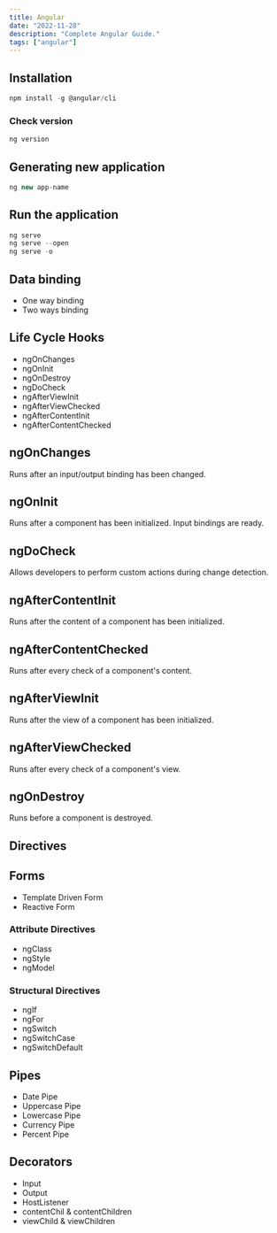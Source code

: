 ```yaml
---
title: Angular
date: "2022-11-28"
description: "Complete Angular Guide."
tags: ["angular"]
---
```


## Installation

```jsx
npm install -g @angular/cli
```

### Check version

```jsx
ng version
```

## Generating new application

```jsx
ng new app-name
```

## Run the application

```jsx
ng serve
ng serve --open
ng serve -o
```

## Data binding

- One way binding
- Two ways binding

## Life Cycle Hooks

- ngOnChanges
- ngOnInit
- ngOnDestroy
- ngDoCheck
- ngAfterViewInit
- ngAfterViewChecked
- ngAfterContentInit
- ngAfterContentChecked

## ngOnChanges

Runs after an input/output binding has been changed.

## ngOnInit

Runs after a component has been initialized. Input bindings are ready.

## ngDoCheck

Allows developers to perform custom actions during change detection.

## ngAfterContentInit

Runs after the content of a component has been initialized.

## ngAfterContentChecked

Runs after every check of a component's content.

## ngAfterViewInit

Runs after the view of a component has been initialized.

## ngAfterViewChecked

Runs after every check of a component's view.

## ngOnDestroy

Runs before a component is destroyed.

## Directives

## Forms

- Template Driven Form
- Reactive Form

### Attribute Directives

- ngClass
- ngStyle
- ngModel

### Structural Directives

- ngIf
- ngFor
- ngSwitch
- ngSwitchCase
- ngSwitchDefault

## Pipes

- Date Pipe
- Uppercase Pipe
- Lowercase Pipe
- Currency Pipe
- Percent Pipe

## Decorators

- Input
- Output
- HostListener
- contentChil & contentChildren
- viewChild & viewChildren
